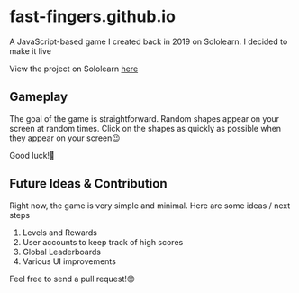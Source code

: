 # fast-fingers.github.io
A JavaScript-based game I created back in 2019 on Sololearn. I decided to make it live

View the project on Sololearn [here](https://www.sololearn.com/compiler-playground/W76hZonF527a) 

## Gameplay
The goal of the game is straightforward.
Random shapes appear on your screen at random times. Click on the shapes as quickly as possible when they appear on your screen😉

Good luck!🎊

## Future Ideas & Contribution
Right now, the game is very simple and minimal. Here are some ideas / next steps

1. Levels and Rewards
2. User accounts to keep track of high scores
3. Global Leaderboards
4. Various UI improvements

Feel free to send a pull request!😊
